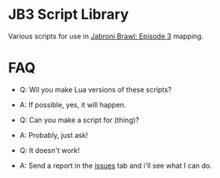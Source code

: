 # JB3 Script Library
Various scripts for use in [Jabroni Brawl: Episode 3](https://store.steampowered.com/app/869480/Jabroni_Brawl_Episode_3/) mapping.

# FAQ
- Q: Wil you make Lua versions of these scripts?
- A: If possible, yes, it will happen.

- Q: Can you make a script for (thing)?
- A: Probably, just ask!

- Q: It doesn't work!
- A: Send a report in the [issues](https://github.com/ObsidianPlague/JB3-Script-Library/issues) tab and i'll see what I can do.
